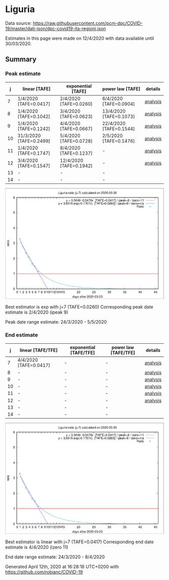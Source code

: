 # Liguria


Data source: https://raw.githubusercontent.com/pcm-dpc/COVID-19/master/dati-json/dpc-covid19-ita-regioni.json

Estimates in this page were made on 12/4/2020 with data available until 30/03/2020.


## Summary 

### Peak estimate 
|j|linear [TAFE]|exponential [TAFE]|power law [TAFE]|details|
|---|----|-----------|---------|-------|
|7|1/4/2020 [TAFE=0.0417]|2/4/2020 [TAFE=0.0260]|6/4/2020 [TAFE=0.0904]|[analysis](COVID-19_liguria_j7_2020-03-30.md)|
|8|1/4/2020 [TAFE=0.1042]|3/4/2020 [TAFE=0.0623]|13/4/2020 [TAFE=0.1073]|[analysis](COVID-19_liguria_j8_2020-03-30.md)|
|9|1/4/2020 [TAFE=0.1242]|4/4/2020 [TAFE=0.0667]|22/4/2020 [TAFE=0.1544]|[analysis](COVID-19_liguria_j9_2020-03-30.md)|
|10|31/3/2020 [TAFE=0.2499]|5/4/2020 [TAFE=0.0728]|2/5/2020 [TAFE=0.1476]|[analysis](COVID-19_liguria_j10_2020-03-30.md)|
|11|1/4/2020 [TAFE=0.1747]|8/4/2020 [TAFE=0.1237]|-|[analysis](COVID-19_liguria_j11_2020-03-30.md)|
|12|3/4/2020 [TAFE=0.1547]|12/4/2020 [TAFE=0.1942]|-|[analysis](COVID-19_liguria_j12_2020-03-30.md)|
|13|-|-|-||
|14|-|-|-||

![best peak estimate](COVID-19_liguria_j7_2020-03-30.png)

Best estimator is exp with j=7 (TAFE=0.0260)
Corresponding peak date estimate is 2/4/2020 (ipeak 9)


Peak date range estimate: 24/3/2020 - 5/5/2020

### End estimate 
|j|linear [TAFE/TFE]|exponential [TAFE/TFE]|power law [TAFE/TFE]|details|
|---|----|-----------|---------|-------|
|7|4/4/2020 [TAFE=0.0417]|-|-|[analysis](COVID-19_liguria_j7_2020-03-30.md)|
|8|-|-|-|[analysis](COVID-19_liguria_j8_2020-03-30.md)|
|9|-|-|-|[analysis](COVID-19_liguria_j9_2020-03-30.md)|
|10|-|-|-|[analysis](COVID-19_liguria_j10_2020-03-30.md)|
|11|-|-|-|[analysis](COVID-19_liguria_j11_2020-03-30.md)|
|12|-|-|-|[analysis](COVID-19_liguria_j12_2020-03-30.md)|
|13|-|-|-||
|14|-|-|-||

![best zero estimate](COVID-19_liguria_j7_2020-03-30.png)

Best estimator is linear with j=7 (TAFE=0.0417)
Corresponding end date estimate is 4/4/2020 (izero 11)


End date range estimate: 24/3/2020 - 8/4/2020

Generated April 12th, 2020 at 16:28:18 UTC+0200 with https://github.com/robianc/COVID-19
